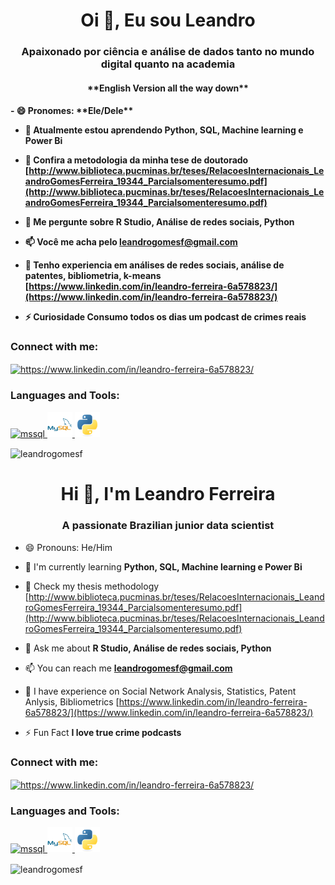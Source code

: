 <h1 align="center">Oi 👋, Eu sou Leandro</h1>
<h3 align="center">Apaixonado por ciência e análise de dados tanto no mundo digital quanto na academia</h3>
<h4 align="center">**English Version all the way down**<h4>
- 😄 Pronomes: **Ele/Dele**

- 🌱 Atualmente estou aprendendo **Python, SQL, Machine learning e Power Bi**

- 📝 Confira a metodologia da minha tese de doutorado [http://www.biblioteca.pucminas.br/teses/RelacoesInternacionais_LeandroGomesFerreira_19344_Parcialsomenteresumo.pdf](http://www.biblioteca.pucminas.br/teses/RelacoesInternacionais_LeandroGomesFerreira_19344_Parcialsomenteresumo.pdf)

- 💬 Me pergunte sobre **R Studio, Análise de redes sociais, Python**

- 📫 Você me acha pelo **leandrogomesf@gmail.com**

- 📄 Tenho experiencia em análises de redes sociais, análise de patentes, bibliometria, k-means [https://www.linkedin.com/in/leandro-ferreira-6a578823/](https://www.linkedin.com/in/leandro-ferreira-6a578823/)

- ⚡ Curiosidade **Consumo todos os dias um podcast de crimes reais**

<h3 align="left">Connect with me:</h3>
<p align="left">
<a href="https://linkedin.com/in/https://www.linkedin.com/in/leandro-ferreira-6a578823/" target="blank"><img align="center" src="https://raw.githubusercontent.com/rahuldkjain/github-profile-readme-generator/master/src/images/icons/Social/linked-in-alt.svg" alt="https://www.linkedin.com/in/leandro-ferreira-6a578823/" height="30" width="40" /></a>
</p>

<h3 align="left">Languages and Tools:</h3>
<p align="left"> <a href="https://www.microsoft.com/en-us/sql-server" target="_blank" rel="noreferrer"> <img src="https://www.svgrepo.com/show/303229/microsoft-sql-server-logo.svg" alt="mssql" width="40" height="40"/> </a> <a href="https://www.mysql.com/" target="_blank" rel="noreferrer"> <img src="https://raw.githubusercontent.com/devicons/devicon/master/icons/mysql/mysql-original-wordmark.svg" alt="mysql" width="40" height="40"/> </a> <a href="https://www.python.org" target="_blank" rel="noreferrer"> <img src="https://raw.githubusercontent.com/devicons/devicon/master/icons/python/python-original.svg" alt="python" width="40" height="40"/> </a> </p>

<p><img align="center" src="https://github-readme-stats.vercel.app/api/top-langs?username=leandrogomesf&show_icons=true&locale=en&layout=compact" alt="leandrogomesf" /></p>

 
<h1 align="center">Hi 👋, I'm Leandro Ferreira</h1>
<h3 align="center">A passionate Brazilian junior data scientist</h3>
  
- 😄 Pronouns: He/Him

- 🌱 I'm currently learning **Python, SQL, Machine learning e Power Bi**

- 📝 Check my thesis methodology [http://www.biblioteca.pucminas.br/teses/RelacoesInternacionais_LeandroGomesFerreira_19344_Parcialsomenteresumo.pdf](http://www.biblioteca.pucminas.br/teses/RelacoesInternacionais_LeandroGomesFerreira_19344_Parcialsomenteresumo.pdf)

- 💬 Ask me about **R Studio, Análise de redes sociais, Python**

- 📫 You can reach me **leandrogomesf@gmail.com**

- 📄 I have experience on Social Network Analysis, Statistics, Patent Anlysis, Bibliometrics [https://www.linkedin.com/in/leandro-ferreira-6a578823/](https://www.linkedin.com/in/leandro-ferreira-6a578823/)

- ⚡ Fun Fact **I love true crime podcasts**

<h3 align="left">Connect with me:</h3>
<p align="left">
<a href="https://linkedin.com/in/https://www.linkedin.com/in/leandro-ferreira-6a578823/" target="blank"><img align="center" src="https://raw.githubusercontent.com/rahuldkjain/github-profile-readme-generator/master/src/images/icons/Social/linked-in-alt.svg" alt="https://www.linkedin.com/in/leandro-ferreira-6a578823/" height="30" width="40" /></a>
</p>

<h3 align="left">Languages and Tools:</h3>
<p align="left"> <a href="https://www.microsoft.com/en-us/sql-server" target="_blank" rel="noreferrer"> <img src="https://www.svgrepo.com/show/303229/microsoft-sql-server-logo.svg" alt="mssql" width="40" height="40"/> </a> <a href="https://www.mysql.com/" target="_blank" rel="noreferrer"> <img src="https://raw.githubusercontent.com/devicons/devicon/master/icons/mysql/mysql-original-wordmark.svg" alt="mysql" width="40" height="40"/> </a> <a href="https://www.python.org" target="_blank" rel="noreferrer"> <img src="https://raw.githubusercontent.com/devicons/devicon/master/icons/python/python-original.svg" alt="python" width="40" height="40"/> </a> </p>

<p><img align="center" src="https://github-readme-stats.vercel.app/api/top-langs?username=leandrogomesf&show_icons=true&locale=en&layout=compact" alt="leandrogomesf" /></p>

<!--


**Leandrogomesf/leandrogomesf** is a ✨ _special_ ✨ repository because its `README.md` (this file) appears on your GitHub profile.

Here are some ideas to get you started:

- 🔭 I’m currently working on ...
- 🌱 I’m currently learning ...
- 👯 I’m looking to collaborate on ...
- 🤔 I’m looking for help with ...
- 💬 Ask me about ...
- 📫 How to reach me: ...
: ...
- ⚡ Fun fact: ...
-->
